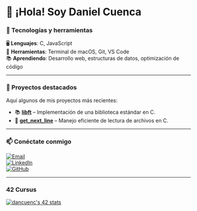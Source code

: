 # 👋 ¡Hola! Soy Daniel Cuenca

### 🔧 Tecnologías y herramientas

🖥 **Lenguajes**: C, JavaScript  
🔩 **Herramientas**: Terminal de macOS, Git, VS Code  
📚 **Aprendiendo**: Desarrollo web, estructuras de datos, optimización de código  

---

### 📌 Proyectos destacados

Aquí algunos de mis proyectos más recientes:

- 📚 **[libft](https://github.com/dcuencag/libft)** – Implementación de una biblioteca estándar en C.
- 🚀 **[get_next_line](https://github.com/dcuencag/get_next_line)** – Manejo eficiente de lectura de archivos en C.

---

### 📫 Conéctate conmigo

[![Email](https://img.shields.io/badge/Email-d@loscuenca.com-red?style=for-the-badge&logo=gmail)](mailto:d@loscuenca.com)  
[![LinkedIn](https://img.shields.io/badge/LinkedIn-Daniel%20Cuenca-blue?style=for-the-badge&logo=linkedin)](https://linkedin.com/in/daniel-cuenca-gutiérrez)  
[![GitHub](https://img.shields.io/badge/GitHub-dcuencag-black?style=for-the-badge&logo=github)](https://github.com/dcuencag)  

---

### 42 Cursus

[![dancuenc's 42 stats](https://badge.mediaplus.ma/darkblue/dancuenc)](https://github.com/dancuenc/badge42)

<!--
**dcuencag/dcuencag** is a ✨ _special_ ✨ repository because its `README.md` (this file) appears on your GitHub profile.

Here are some ideas to get you started:

- 🔭 I’m currently working on ...
- 🌱 I’m currently learning ...
- 👯 I’m looking to collaborate on ...
- 🤔 I’m looking for help with ...
- 💬 Ask me about ...
- 📫 How to reach me: ...
- 😄 Pronouns: ...
- ⚡ Fun fact: ...
-->

